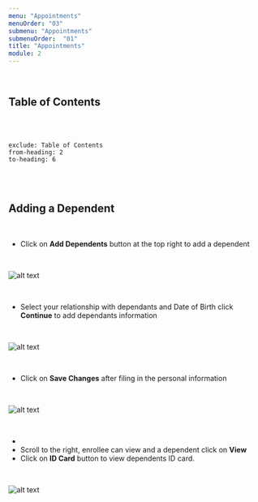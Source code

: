 ```yaml
---
menu: "Appointments"
menuOrder: "03"
submenu: "Appointments"
submenuOrder:  "01"
title: "Appointments"
module: 2
---
```


<br />

## Table of Contents

<br />
<br />

```toc
exclude: Table of Contents
from-heading: 2
to-heading: 6
```

<br />
<br />


## Adding a Dependent
<br />

* Click on **Add Dependents** button at the top right to add a dependent


<br />

  ![alt text](/images/AddDependentsBtn.png "Title")

<br />

* Select your relationship with dependants and Date of Birth click **Continue** to add dependants information

<br />

  ![alt text](/images/dependentsContinueBtn.png "Title")

<br />

* Click on **Save Changes** after filing in the personal information
<br />

  ![alt text](/images/continueModal.png "Title")

<br />

* 
* Scroll to the right, enrollee can view and a dependent click on **View**
* Click on **ID Card** button to view dependents ID card.


<br />

  ![alt text](/images/enrollebtn.png "Title")

<br />


<!-- * Click on **Delete** button to Delete  a benefit configuration


<br /> -->

  <!-- ![alt text](/images/DeleteBenefitConfiguration.png "Title")

<br />

* Enter teacher's First Name
* Enter teacher's Surname
* Type teacher's password
* Confirm teacher's password
* Click on the **check box** to agree to terms and condition
* Click on **Sign Up** button to create teacher's account and direct you to teacher's dashboard

<br />
<br /> -->

